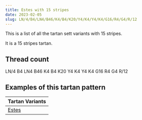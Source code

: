 ```yaml
---
title: Estes with 15 stripes
date: 2023-02-05
slug: LN/4/B4/LN4/B46/K4/B4/K20/Y4/K4/Y4/K4/G16/R4/G4/R/12
---
```

This is a list of all the tartan sett variants with 15 stripes.

It is a 15 stripes tartan.


## Thread count
LN/4 B4 LN4 B46 K4 B4 K20 Y4 K4 Y4 K4 G16 R4 G4 R/12

## Examples of this tartan pattern

| Tartan Variants |
|---------------|
| [Estes](/variants/ln/4/b4/ln4/b46/k4/b4/k20/y4/k4/y4/k4/g16/r4/g4/r/12-b304080-g30a010-k000000-lne0e0e0-rc00000-yf0c000)||
